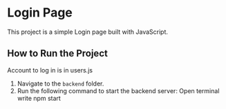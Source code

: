 # Login Page

This project is a simple Login page built with JavaScript.

## How to Run the Project
Account to log in is in users.js

1. Navigate to the `backend` folder.
2. Run the following command to start the backend server:
   Open terminal  write  npm start
